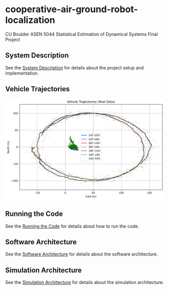 # cooperative-air-ground-robot-localization
CU Boulder ASEN 5044 Statistical Estimation of Dynamical Systems Final Project

## System Description
See the [System Description](docs/system_description.md) for details about the project setup and implementation.

## Vehicle Trajectories
![Vehicle Trajectories](docs/images/trajectory_plot.png)

## Running the Code
See the [Running the Code](docs/running_the_code.md) for details about how to run the code.

## Software Architecture
See the [Software Architecture](docs/software_architecture.md) for details about the software architecture.

## Simulation Architecture
See the [Simulation Architecture](docs/simulation_architecture.md) for details about the simulation architecture.
